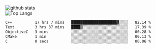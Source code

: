 ![github stats](https://github-readme-stats.vercel.app/api?username=AndreFerreira5&show_icons=true&theme=dark&count_private=true)
<br>
![Top Langs](https://github-readme-stats.vercel.app/api/top-langs/?username=AndreFerreira5&layout=compact&theme=dark)
<br>
<!--START_SECTION:waka-->

```txt
C++          17 hrs 7 mins   ████████████████████▓░░░░   82.14 %
Text         3 hrs 37 mins   ████▒░░░░░░░░░░░░░░░░░░░░   17.39 %
ObjectiveC   3 mins          ░░░░░░░░░░░░░░░░░░░░░░░░░   00.28 %
CMake        1 min           ░░░░░░░░░░░░░░░░░░░░░░░░░   00.13 %
C            0 secs          ░░░░░░░░░░░░░░░░░░░░░░░░░   00.06 %
```

<!--END_SECTION:waka-->
